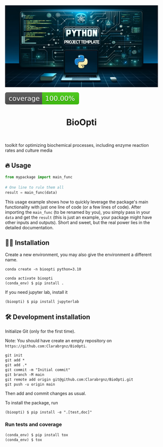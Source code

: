 ![Project Logo](assets/banner.png)

![Coverage Status](assets/coverage-badge.svg)

<h1 align="center">
BioOpti
</h1>

<br>


toolkit for optimizing biochemical processes, including enzyme reaction rates and culture media

## 🔥 Usage

```python
from mypackage import main_func

# One line to rule them all
result = main_func(data)
```

This usage example shows how to quickly leverage the package's main functionality with just one line of code (or a few lines of code). 
After importing the `main_func` (to be renamed by you), you simply pass in your `data` and get the `result` (this is just an example, your package might have other inputs and outputs). 
Short and sweet, but the real power lies in the detailed documentation.

## 👩‍💻 Installation

Create a new environment, you may also give the environment a different name. 

```
conda create -n bioopti python=3.10 
```

```
conda activate bioopti
(conda_env) $ pip install .
```

If you need jupyter lab, install it 

```
(bioopti) $ pip install jupyterlab
```


## 🛠️ Development installation

Initialize Git (only for the first time). 

Note: You should have create an empty repository on `https://github.com:Clarabrgnz/BioOpti`.

```
git init
git add * 
git add .*
git commit -m "Initial commit" 
git branch -M main
git remote add origin git@github.com:Clarabrgnz/BioOpti.git 
git push -u origin main
```

Then add and commit changes as usual. 

To install the package, run

```
(bioopti) $ pip install -e ".[test,doc]"
```

### Run tests and coverage

```
(conda_env) $ pip install tox
(conda_env) $ tox
```



